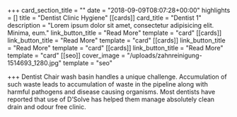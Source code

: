 +++
card_section_title = ""
date = "2018-09-09T08:07:28+00:00"
highlights = []
title = "Dentist Clinic Hygiene"
[[cards]]
card_title = "Dentist 1"
description = "Lorem ipsum dolor sit amet, consectetur adipisicing elit. Minima, eum."
link_button_title = "Read More"
template = "card"
[[cards]]
link_button_title = "Read More"
template = "card"
[[cards]]
link_button_title = "Read More"
template = "card"
[[cards]]
link_button_title = "Read More"
template = "card"
[[seo]]
cover_image = "/uploads/zahnreinigung-1514693_1280.jpg"
template = "seo"

+++
Dentist Chair wash basin handles a unique challenge. Accumulation of such waste leads to accumulation of waste in the pipeline along with harmful pathogens and disease causing organisms. Most dentists have reported that use of D’Solve has helped them manage absolutely clean drain and odour free clinic. 
